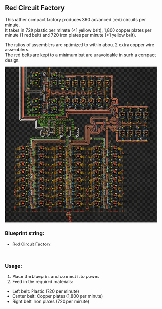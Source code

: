 ## Red Circuit Factory
This rather compact factory produces 360 advanced (red) circuits per minute.  
It takes in 720 plastic per minute (<1 yellow belt), 1,800 copper plates per minute (1 red belt) and 720 iron plates per minute (<1 yellow belt).  
  
The ratios of assemblers are optimized to within about 2 extra copper wire assemblers.  
The red belts are kept to a minimum but are unavoidable in such a compact design.  
  
<img width="500" src="./image.png" alt="Red Circuit Factory" />

<br>

### Blueprint string:
- [Red Circuit Factory](./red_circuit_factory.txt)

<br>

### Usage:

1. Place the blueprint and connect it to power.
2. Feed in the required materials:
  - Left belt: Plastic (720 per minute)
  - Center belt: Copper plates (1,800 per minute)
  - Right belt: Iron plates (720 per minute)
